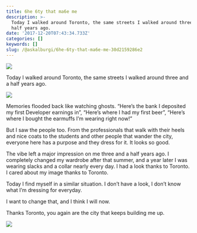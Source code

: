 ```yaml
---
title: 6he 6ty that ma6e me
description: >-
  Today I walked around Toronto, the same streets I walked around three and a
  half years ago.
date: '2017-12-20T07:43:34.733Z'
categories: []
keywords: []
slug: /@askalburgi/6he-6ty-that-ma6e-me-30d2159286e2
---
```


![](https://cdn-images-1.medium.com/max/800/1*k3x4eNfGaG54H9skwyKeSA.png)

Today I walked around Toronto, the same streets I walked around three and a half years ago.

![](https://cdn-images-1.medium.com/max/600/1*WoeWMNVfl0bQ5N18XPgmRA.jpeg)

Memories flooded back like watching ghosts. “Here’s the bank I deposited my first Developer earnings in”, “Here’s where I had my first beer”, “Here’s where I bought the earmuffs I’m wearing right now!”

But I saw the people too. From the professionals that walk with their heels and nice coats to the students and other people that wander the city, everyone here has a purpose and they dress for it. It looks so good.

The vibe left a major impression on me three and a half years ago. I completely changed my wardrobe after that summer, and a year later I was wearing slacks and a collar nearly every day. I had a look thanks to Toronto. I cared about my image thanks to Toronto.

Today I find myself in a similar situation. I don’t have a look, I don’t know what I’m dressing for everyday.

I want to change that, and I think I will now.

Thanks Toronto, you again are the city that keeps building me up.

![](https://cdn-images-1.medium.com/max/800/1*QYKhx46z4iJ6eGeqonqkOw.jpeg)